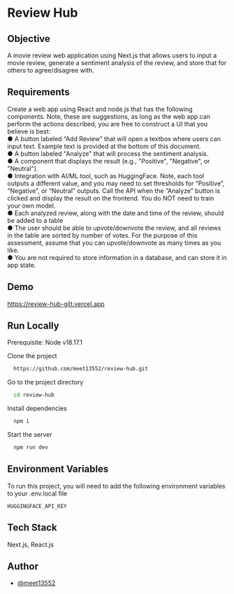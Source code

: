 
# Review Hub

## Objective

A movie review web application using Next.js that allows users to input a movie review, generate a sentiment analysis of the review, and store that for others to agree/disagree with.

## Requirements

Create a web app using React and node.js that has the following components. Note, these are
suggestions, as long as the web app can perform the actions described, you are free to
construct a UI that you believe is best: <br />
● A button labeled “Add Review” that will open a textbox where users can input text.
Example text is provided at the bottom of this document. <br />
● A button labeled "Analyze" that will process the sentiment analysis. <br />
● A component that displays the result (e.g., "Positive", "Negative", or "Neutral"). <br />
● Integration with AI/ML tool, such as HuggingFace. Note, each tool outputs a different value, and you
may need to set thresholds for “Positive”, “Negative”, or “Neutral” outputs. Call the API
when the “Analyze” button is clicked and display the result on the frontend. You do NOT
need to train your own model. <br />
● Each analyzed review, along with the date and time of the review, should be added to a
table <br />
● The user should be able to upvote/downvote the review, and all reviews in the table are
sorted by number of votes. For the purpose of this assessment, assume that you can
upvote/downvote as many times as you like. <br />
● You are not required to store information in a database, and can store it in app state. <br />

## Demo

https://review-hub-gilt.vercel.app


## Run Locally

Prerequisite: Node v18.17.1

Clone the project

```bash
  https://github.com/meet13552/review-hub.git
```

Go to the project directory

```bash
  cd review-hub
```

Install dependencies

```bash
  npm i
```

Start the server

```bash
  npm run dev
```


## Environment Variables

To run this project, you will need to add the following environment variables to your .env.local file

`HUGGINGFACE_API_KEY`

## Tech Stack

Next.js, React.js


## Author

- [@meet13552](https://www.github.com/meet13552)

